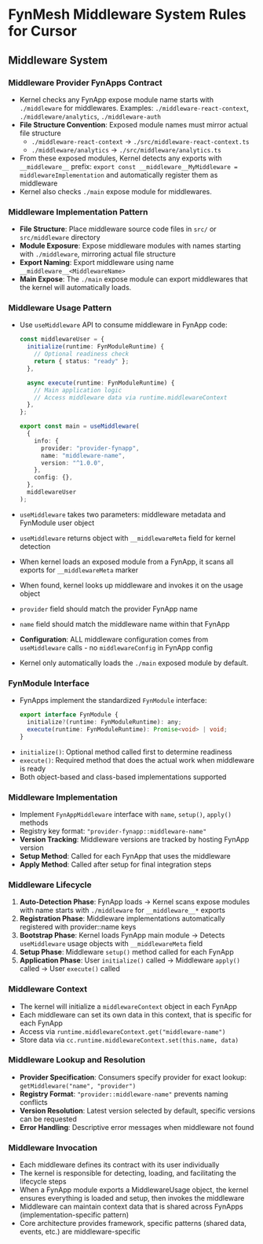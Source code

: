 # FynMesh Middleware System Rules for Cursor

## Middleware System

### Middleware Provider FynApps Contract

- Kernel checks any FynApp expose module name starts with `./middleware` for middlewares. Examples: `./middleware-react-context`, `./middleware/analytics`, `./middleware-auth`
- **File Structure Convention**: Exposed module names must mirror actual file structure
  - `./middleware-react-context` → `./src/middleware-react-context.ts`
  - `./middleware/analytics` → `./src/middleware/analytics.ts`
- From these exposed modules, Kernel detects any exports with `__middleware__` prefix: `export const __middleware__MyMiddleware = middlewareImplementation` and automatically register them as middleware
- Kernel also checks `./main` expose module for middlewares.

### Middleware Implementation Pattern

- **File Structure**: Place middleware source code files in `src/` or `src/middleware` directory
- **Module Exposure**: Expose middleware modules with names starting with `./middleware`, mirroring actual file structure
- **Export Naming**: Export middleware using name `__middleware__<MiddlewareName>`
- **Main Expose**: The `./main` expose module can export middlewares that the kernel will automatically loads.

### Middleware Usage Pattern

- Use `useMiddleware` API to consume middleware in FynApp code:

  ```typescript
  const middlewareUser = {
    initialize(runtime: FynModuleRuntime) {
      // Optional readiness check
      return { status: "ready" };
    },

    async execute(runtime: FynModuleRuntime) {
      // Main application logic
      // Access middleware data via runtime.middlewareContext
    },
  };

  export const main = useMiddleware(
    {
      info: {
        provider: "provider-fynapp",
        name: "middleware-name",
        version: "^1.0.0",
      },
      config: {},
    },
    middlewareUser
  );
  ```

- `useMiddleware` takes two parameters: middleware metadata and FynModule user object
- `useMiddleware` returns object with `__middlewareMeta` field for kernel detection
- When kernel loads an exposed module from a FynApp, it scans all exports for `__middlewareMeta` marker
- When found, kernel looks up middleware and invokes it on the usage object
- `provider` field should match the provider FynApp name
- `name` field should match the middleware name within that FynApp
- **Configuration**: ALL middleware configuration comes from `useMiddleware` calls - no `middlewareConfig` in FynApp config
- Kernel only automatically loads the `./main` exposed module by default.

### FynModule Interface

- FynApps implement the standardized `FynModule` interface:
  ```typescript
  export interface FynModule {
    initialize?(runtime: FynModuleRuntime): any;
    execute(runtime: FynModuleRuntime): Promise<void> | void;
  }
  ```
- `initialize()`: Optional method called first to determine readiness
- `execute()`: Required method that does the actual work when middleware is ready
- Both object-based and class-based implementations supported

### Middleware Implementation

- Implement `FynAppMiddleware` interface with `name`, `setup()`, `apply()` methods
- Registry key format: `"provider-fynapp::middleware-name"`
- **Version Tracking**: Middleware versions are tracked by hosting FynApp version
- **Setup Method**: Called for each FynApp that uses the middleware
- **Apply Method**: Called after setup for final integration steps

### Middleware Lifecycle

1. **Auto-Detection Phase**: FynApp loads → Kernel scans expose modules with name starts with `./middleware` for `__middleware__*` exports
2. **Registration Phase**: Middleware implementations automatically registered with provider::name keys
3. **Bootstrap Phase**: Kernel loads FynApp main module → Detects `useMiddleware` usage objects with `__middlewareMeta` field
4. **Setup Phase**: Middleware `setup()` method called for each FynApp
5. **Application Phase**: User `initialize()` called → Middleware `apply()` called → User `execute()` called

### Middleware Context

- The kernel will initialize a `middlewareContext` object in each FynApp
- Each middleware can set its own data in this context, that is specific for each FynApp
- Access via `runtime.middlewareContext.get("middleware-name")`
- Store data via `cc.runtime.middlewareContext.set(this.name, data)`

### Middleware Lookup and Resolution

- **Provider Specification**: Consumers specify provider for exact lookup: `getMiddleware("name", "provider")`
- **Registry Format**: `"provider::middleware-name"` prevents naming conflicts
- **Version Resolution**: Latest version selected by default, specific versions can be requested
- **Error Handling**: Descriptive error messages when middleware not found

### Middleware Invocation

- Each middleware defines its contract with its user individually
- The kernel is responsible for detecting, loading, and facilitating the lifecycle steps
- When a FynApp module exports a MiddlewareUsage object, the kernel ensures everything is loaded and setup, then invokes the middleware
- Middleware can maintain context data that is shared across FynApps (implementation-specific pattern)
- Core architecture provides framework, specific patterns (shared data, events, etc.) are middleware-specific
